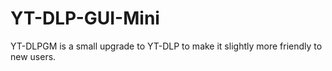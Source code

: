 # YT-DLP-GUI-Mini
YT-DLPGM is a small upgrade to YT-DLP to make it slightly more friendly to new users.
